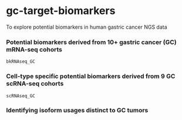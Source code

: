 # gc-target-biomarkers
To explore potential biomarkers in human gastric cancer NGS data

### Potential biomarkers derived from 10+ gastric cancer (GC) mRNA-seq cohorts
`bkRNAseq_GC`
### Cell-type specific potential biomarkers derived from 9 GC scRNA-seq cohorts
`scRNAseq_GC`
### Identifying isoform usages distinct to GC tumors
